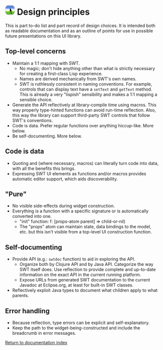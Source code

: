 # ![Logo](images/icon32x32.png) Design principles

This is part to-do list and part record of design choices.  It is intended both as readable documentation and as an outline of points for use in possible future presentations on this UI library.

## Top-level concerns

*  Maintain a 1:1 mapping with SWT.
    *  No magic; don't hide anything other than what is strictly necessary for creating a first-class Lisp experience.
    *  Names are derived mechanically from SWT's own names.
    *  SWT is ruthlessly consistent in naming conventions.  For example, controls that can display text have a `setText` and `getText` method.  This is already a very "lispish" sensibility and makes a 1:1 mapping a sensible choice.
*  Generate the API reflectively at library-compile time using macros.  This way properly type-hinted functions can avoid run-time reflection.  Also, this way the library can support third-party SWT controls that follow SWT's conventions.
*  Code is data.  Prefer regular functions over anything hiccup-like.  More below.
*  Be self-documenting.  More below.

## Code is data

* Quoting and (where necessary, macros) can literally turn code into data, with all the benefits this brings.
* Expressing SWT UI elements as functions and/or macros provides automatic editor support, which aids discoverability.

## "Pure"

* No visible side-effects during widget construction.
* Everything is a function with a specific signature or is automatically converted into one.
    *  "init" function: f: [props-atom parent] => child-or-nil)
    *  The "props" atom can maintain state, data bindings to the model, etc. but this isn't visible from a top-level UI construction function.

## Self-documenting

* Provide API (e.g.: `swtdoc` function) to aid in exploring the API.
    *  Organize both by Clojure API and by Java API.  Categorize the way SWT itself does.  Use reflection to provide complete and up-to-date information on the exact API in the current running platform.
    *  Expose URLs from generated SWT documentation to the current Javadoc at Eclipse.org, at least for built-in SWT classes.
* Reflectively exploit Java types to document what children apply to what parents.

## Error handling

* Because reflection, type errors can be explicit and self-explanatory.
* Keep the path to the widget-being-constructed and include the breadcrumb in error messages.

[Return to documentation index](index.md)
